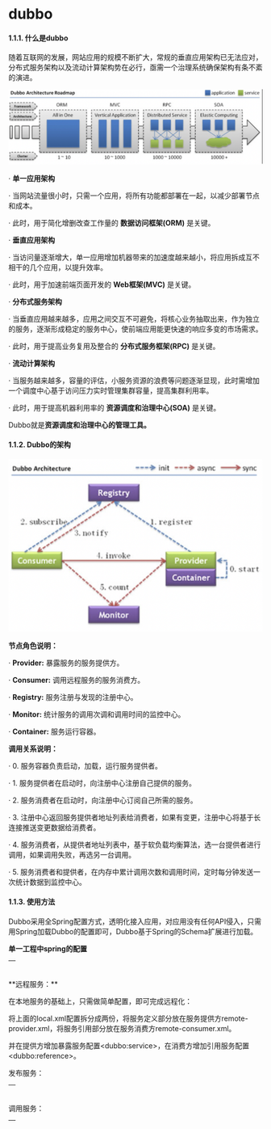 # dubbo

#### 1.1.1.                  什么是dubbo

随着互联网的发展，网站应用的规模不断扩大，常规的垂直应用架构已无法应对，分布式服务架构以及流动计算架构势在必行，亟需一个治理系统确保架构有条不紊的演进。

![](../../.gitbook/assets/image%20%2849%29.png)

·       **单一应用架构**

·       当网站流量很小时，只需一个应用，将所有功能都部署在一起，以减少部署节点和成本。

·       此时，用于简化增删改查工作量的 **数据访问框架\(ORM\)** 是关键。

·       **垂直应用架构**

·       当访问量逐渐增大，单一应用增加机器带来的加速度越来越小，将应用拆成互不相干的几个应用，以提升效率。

·       此时，用于加速前端页面开发的 **Web框架\(MVC\)** 是关键。

·       **分布式服务架构**

·       当垂直应用越来越多，应用之间交互不可避免，将核心业务抽取出来，作为独立的服务，逐渐形成稳定的服务中心，使前端应用能更快速的响应多变的市场需求。

·       此时，用于提高业务复用及整合的 **分布式服务框架\(RPC\)** 是关键。

·       **流动计算架构**

·       当服务越来越多，容量的评估，小服务资源的浪费等问题逐渐显现，此时需增加一个调度中心基于访问压力实时管理集群容量，提高集群利用率。

·       此时，用于提高机器利用率的 **资源调度和治理中心\(SOA\)** 是关键。

Dubbo就是**资源调度和治理中心的管理工具。**

#### 1.1.2.                  Dubbo的架构

![](../../.gitbook/assets/image%20%28110%29.png)

**节点角色说明：**

·       **Provider:** 暴露服务的服务提供方。

·       **Consumer:** 调用远程服务的服务消费方。

·       **Registry:** 服务注册与发现的注册中心。

·       **Monitor:** 统计服务的调用次调和调用时间的监控中心。

·       **Container:** 服务运行容器。

**调用关系说明：**

·       0. 服务容器负责启动，加载，运行服务提供者。

·       1. 服务提供者在启动时，向注册中心注册自己提供的服务。

·       2. 服务消费者在启动时，向注册中心订阅自己所需的服务。

·       3. 注册中心返回服务提供者地址列表给消费者，如果有变更，注册中心将基于长连接推送变更数据给消费者。

·       4. 服务消费者，从提供者地址列表中，基于软负载均衡算法，选一台提供者进行调用，如果调用失败，再选另一台调用。

·       5. 服务消费者和提供者，在内存中累计调用次数和调用时间，定时每分钟发送一次统计数据到监控中心。

#### 1.1.3.                  使用方法

Dubbo采用全Spring配置方式，透明化接入应用，对应用没有任何API侵入，只需用Spring加载Dubbo的配置即可，Dubbo基于Spring的Schema扩展进行加载。

**单一工程中spring的配置**

<table>
  <thead>
    <tr>
      <th style="text-align:left">
        <p>
          <bean id="xxxService" class="com.xxx.XxxServiceImpl" />
        </p>
        <p>
          <bean id="xxxAction" class="com.xxx.XxxAction">
        </p>
        <p>
          <property name="xxxService" ref="xxxService" />
        </p>
        <p>
          </bean>
        </p>
      </th>
    </tr>
  </thead>
  <tbody></tbody>
</table>**远程服务：**

在本地服务的基础上，只需做简单配置，即可完成远程化：

将上面的local.xml配置拆分成两份，将服务定义部分放在服务提供方remote-provider.xml，将服务引用部分放在服务消费方remote-consumer.xml。

并在提供方增加暴露服务配置&lt;dubbo:service&gt;，在消费方增加引用服务配置&lt;dubbo:reference&gt;。

发布服务：

<table>
  <thead>
    <tr>
      <th style="text-align:left">
        <p>
          <!-- 和本地服务一样实现远程服务 -->
        </p>
        <p>
          <bean id="xxxService" class="com.xxx.XxxServiceImpl" />
        </p>
        <p>
          <!-- 增加暴露远程服务配置 -->
        </p>
        <p>
          <dubbo:service interface="com.xxx.XxxService" ref="xxxService" />
        </p>
      </th>
    </tr>
  </thead>
  <tbody></tbody>
</table>调用服务：

<table>
  <thead>
    <tr>
      <th style="text-align:left">
        <p>
          <!-- 增加引用远程服务配置 -->
        </p>
        <p>
          <dubbo:reference id="xxxService" interface="com.xxx.XxxService" />
        </p>
        <p>
          <!-- 和本地服务一样使用远程服务 -->
        </p>
        <p>
          <bean id="xxxAction" class="com.xxx.XxxAction">
        </p>
        <p>
          <property name="xxxService" ref="xxxService" />
        </p>
        <p>
          </bean>
        </p>
      </th>
    </tr>
  </thead>
  <tbody></tbody>
</table>